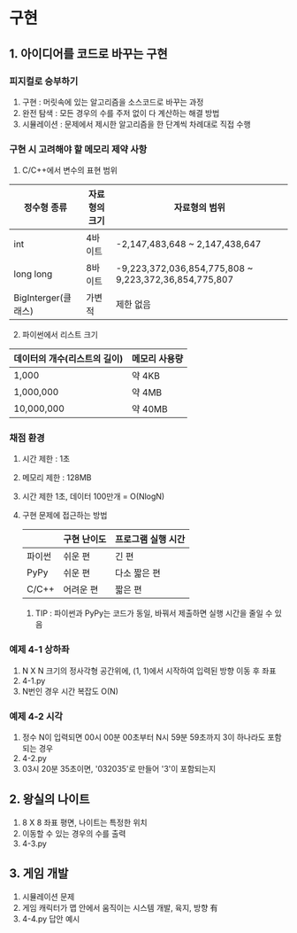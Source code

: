 # 구현
## 1. 아이디어를 코드로 바꾸는 구현
### 피지컬로 승부하기
   1. 구현 : 머릿속에 있는 알고리즘을 소스코드로 바꾸는 과정
   2. 완전 탐색 : 모든 경우의 수를 주저 없이 다 계산하는 해결 방법
   3. 시뮬레이션 : 문제에서 제시한 알고리즘을 한 단계씩 차례대로 직접 수행
### 구현 시 고려해야 할 메모리 제약 사항
   1. C/C++에서 변수의 표현 범위
   
   |정수형 종류 | 자료형의 크기|자료형의 범위|
   |-----|----|----|
   |int|4바이트|-2,147,483,648 ~ 2,147,438,647|
   |long long|8바이트|-9,223,372,036,854,775,808 ~ 9,223,372,36,854,775,807|
   |BigInterger(클래스)|가변적|제한 없음|
   
   2. 파이썬에서 리스트 크기

   |데이터의 개수(리스트의 길이) | 메모리 사용량|
   |-----|----|
   |1,000|약 4KB|
   |1,000,000|약 4MB|
   |10,000,000|약 40MB|
### 채점 환경
   1. 시간 제한 : 1초
   2. 메모리 제한 : 128MB
   3. 시간 제한 1초, 데이터 100만개 = O(NlogN)
   4. 구현 문제에 접근하는 방법

      ||구현 난이도|프로그램 실행 시간|
      |-----|----|----|
      |파이썬|쉬운 편|긴 편|
      |PyPy|쉬운 편|다소 짧은 편|
      |C/C++|어려운 편|짧은 편|
      1. TIP : 파이썬과 PyPy는 코드가 동일, 바꿔서 제출하면 실행 시간을 줄일 수 있음
      
### 예제 4-1 상하좌
   1. N X N 크기의 정사각형 공간위에, (1, 1)에서 시작하여 입력된 방향 이동 후 좌표
   2. 4-1.py
   3. N번인 경우 시간 복잡도 O(N)

### 예제 4-2 시각
   1. 정수 N이 입력되면 00시 00분 00초부터 N시 59분 59초까지 3이 하나라도 포함되는 경우
   2. 4-2.py
   3. 03시 20분 35초이면, '032035'로 만들어 '3'이 포함되는지

## 2. 왕실의 나이트
   1. 8 X 8 좌표 평면, 나이트는 특정한 위치
   2. 이동할 수 있는 경우의 수를 출력
   3. 4-3.py

## 3. 게임 개발
   1. 시뮬레이션 문제
   2. 게임 캐릭터가 맵 안에서 움직이는 시스템 개발, 육지, 방향 有
   3. 4-4.py 답안 예시




